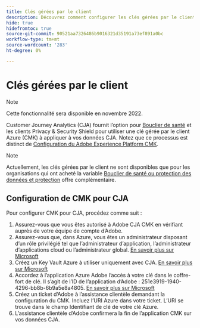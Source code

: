 ```yaml
---
title: Clés gérées par le client
description: Découvrez comment configurer les clés gérées par le client pour CJA.
hide: true
hidefromtoc: true
source-git-commit: 90521aa7326486b9016321d35191a73ef891a0bc
workflow-type: tm+mt
source-wordcount: '283'
ht-degree: 0%

---
```


# Clés gérées par le client

>[!NOTE]
>
>Cette fonctionnalité sera disponible en novembre 2022.

Customer Journey Analytics (CJA) fournit l’option pour [Bouclier de santé](https://www.adobe.com/trust/compliance/hipaa-ready.html) et les clients Privacy &amp; Security Shield pour utiliser une clé gérée par le client Azure (CMK) à appliquer à vos données CJA.  Notez que ce processus est distinct de [Configuration du Adobe Experience Platform CMK](https://experienceleague.adobe.com/docs/experience-platform/landing/governance-privacy-security/customer-managed-keys.html).

>[!NOTE]
>
>Actuellement, les clés gérées par le client ne sont disponibles que pour les organisations qui ont acheté la variable [Bouclier de santé ou protection des données et protection](https://experienceleague.adobe.com/docs/blueprints-learn/architecture/vertical-blueprints/healthcare-vertical.html%3Flang%3Den) offre complémentaire.

## Configuration de CMK pour CJA

Pour configurer CMK pour CJA, procédez comme suit :

1. Assurez-vous que vous êtes autorisé à Adobe CJA CMK en vérifiant auprès de votre équipe de compte d’Adobe.
1. Assurez-vous que, dans Azure, vous êtes un administrateur disposant d’un rôle privilégié tel que l’administrateur d’application, l’administrateur d’applications cloud ou l’administrateur global. [En savoir plus sur Microsoft](https://learn.microsoft.com/en-us/azure/active-directory/roles/permissions-reference)
1. Créez un Key Vault Azure à utiliser uniquement avec CJA. [En savoir plus sur Microsoft](https://learn.microsoft.com/en-us/azure/key-vault/general/)
1. Accordez à l’application Azure Adobe l’accès à votre clé dans le coffre-fort de clé. Il s’agit de l’ID de l’application d’Adobe : 251e3919-1940-4296-bb8b-6b9a5e8a4805. [En savoir plus sur Microsoft](https://learn.microsoft.com/en-us/azure/storage/common/customer-managed-keys-configure-cross-tenant-existing-account?toc=%2Fazure%2Fstorage%2Fblobs%2Ftoc.json&amp;tabs=powershell-preview%2Cazure-portal#the-customer-grants-the-service-providers-app-access-to-the-key-in-the-key-vault)
1. Créez un ticket d’Adobe à l’assistance clientèle demandant la configuration du CMK. Incluez l’URI Azure dans votre ticket. L’URI se trouve dans le champ Identifiant de clé de votre clé Azure.
1. L’assistance clientèle d’Adobe confirmera la fin de l’application CMK sur vos données CJA.
